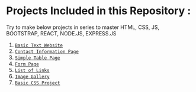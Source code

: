 <h1>Projects Included in this Repository :</h1>
<p>Try to make below projects in series to master HTML, CSS, JS, BOOTSTRAP, REACT, NODE.JS, EXPRESS.JS</p>
<ol>
  <li>
    <code><a href="https://github.com/lakshayhasija13/100_HTML_Projects/tree/2e2572345b24fac93a0814f5138de7910cd25db9/Basic%20Text%20Website%3A" taregt="_blank">Basic Text Website</a></code>
  </li>
  <li>
    <code><a href="https://github.com/lakshayhasija13/100_HTML_Projects/tree/9f3fd450eca6f5c4ec3c28729af19f2c1a52ce85/Contact%20Information%20Page">Contact Information Page</a></code>
  </li>
  <li>
    <code><a href="https://github.com/lakshayhasija13/100_HTML_Projects/tree/5d58a8a2f9ee4f272393af60dba1d2305770e299/Simple%20Table%20Page">Simple Table Page</a></code>
  </li>
  <li>
    <code><a href="https://github.com/lakshayhasija13/100_HTML_Projects/tree/5e571c4bd160d8e56bfa6324980a8c7e073b0c6b/Form%20Page">Form Page</a></code>
  </li>
  <li>
    <code><a href="https://github.com/lakshayhasija13/100_HTML_Projects/tree/56402de2c57e55354cc7b142b84c90aef35b4a31/List%20of%20Links">List of Links</a></code>
  </li>
    <li>
    <code><a href="https://github.com/lakshayhasija13/100_HTML_Projects/tree/cca2a38a203ec86b157b9f7e9e99e3e836dfac8f/Image%20Gallery%20with%20Descriptions">Image Gallery</a></code>
  </li>
  <li>
    <code><a href="">Basic CSS Project</a></code>
  </li>
</ol>
